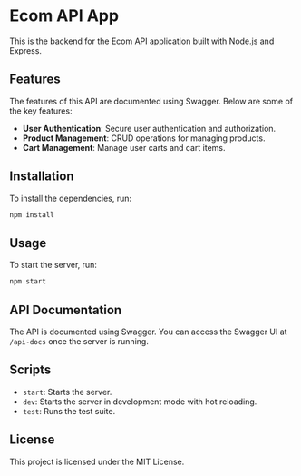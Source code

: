 # Ecom API App

This is the backend for the Ecom API application built with Node.js and Express.

## Features

The features of this API are documented using Swagger. Below are some of the key features:

- **User Authentication**: Secure user authentication and authorization.
- **Product Management**: CRUD operations for managing products.
- **Cart Management**: Manage user carts and cart items.

## Installation

To install the dependencies, run:

```bash
npm install
```

## Usage

To start the server, run:

```bash
npm start
```

## API Documentation

The API is documented using Swagger. You can access the Swagger UI at `/api-docs` once the server is running.

## Scripts

- `start`: Starts the server.
- `dev`: Starts the server in development mode with hot reloading.
- `test`: Runs the test suite.

## License

This project is licensed under the MIT License.